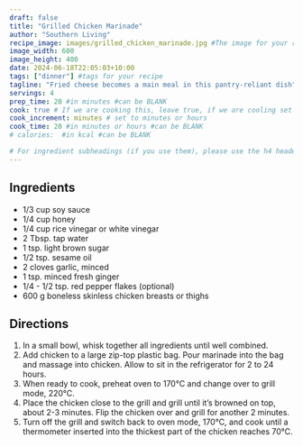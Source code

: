 ```yaml
---
draft: false
title: "Grilled Chicken Marinade"
author: "Southern Living"
recipe_image: images/grilled_chicken_marinade.jpg #The image for your recipe
image_width: 600
image_height: 400
date: 2024-06-18T22:05:03+10:00
tags: ["dinner"] #tags for your recipe
tagline: "Fried cheese becomes a main meal in this pantry-reliant dish"
servings: 4
prep_time: 20 #in minutes #can be BLANK
cook: true # If we are cooking this, leave true, if we are cooling set to false
cook_increment: minutes # set to minutes or hours
cook_time: 20 #in minutes or hours #can be BLANK
# calories:  #in kcal #can be BLANK

# For ingredient subheadings (if you use them), please use the h4 header.  For print view I have those elements targeted
---
```



## Ingredients

- 1/3 cup soy sauce
- 1/4 cup honey
- 1/4 cup rice vinegar or white vinegar
- 2 Tbsp. tap water
- 1 tsp. light brown sugar
- 1/2 tsp. sesame oil
- 2 cloves garlic, minced
- 1 tsp. minced fresh ginger
- 1/4 - 1/2 tsp. red pepper flakes (optional)
- 600 g boneless skinless chicken breasts or thighs

## Directions

1. In a small bowl, whisk together all ingredients until well combined.
2. Add chicken to a large zip-top plastic bag. Pour marinade into the bag and massage into chicken. Allow to sit in the refrigerator for 2 to 24 hours.
3. When ready to cook, preheat oven to 170°C and change over to grill mode, 220°C.
4. Place the chicken close to the grill and grill until it’s browned on top, about 2-3 minutes. Flip the chicken over and grill for another 2 minutes. 
5. Turn off the grill and switch back to oven mode, 170°C, and cook until a thermometer inserted into the thickest part of the chicken reaches 70°C.